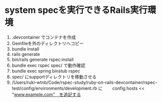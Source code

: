 # system specを実行できるRails実行環境

1. .devcontainer でコンテナを作成
2. Gemfileを外のディレクトリへコピー
3. bundle install
4. rails generate
5. bin/rails generate rspec:install
6. bundle exec rspec spec/ で動作確認
7. bundle exec spring binstub rspec
8. spec/ にsupportディレクトリを移動させる
9. /Users/ruki-wtnb/Code/rspec-study/ruby-on-rails-devcontainer/rspec-test/config/environments/development.rb に
　　config.hosts << "www.example.com"　を追記する
